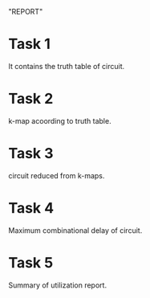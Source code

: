 
"REPORT"
# Task 1
It contains the truth table of circuit.
# Task 2
k-map acoording to truth table.
# Task 3
circuit reduced from k-maps.
# Task 4
Maximum combinational delay of circuit.
# Task 5
Summary of utilization report.